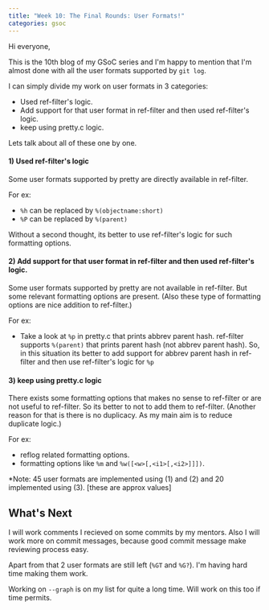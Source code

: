 ```yaml
---
title: "Week 10: The Final Rounds: User Formats!"
categories: gsoc
---
```


Hi everyone,

This is the 10th blog of my GSoC series and I'm happy to mention that I'm almost done with all the user formats supported by `git log`.

I can simply divide my work on user formats in 3 categories:
- Used ref-filter's logic.
- Add support for that user format in ref-filter and then used ref-filter's logic.
- keep using pretty.c logic.

Lets talk about all of these one by one.

#### 1) Used ref-filter's logic

Some user formats supported by pretty are directly available in ref-filter. 

For ex: 
- `%h` can be replaced by `%(objectname:short)`
- `%P` can be replaced by `%(parent)`

Without a second thought, its better to use ref-filter's logic for such formatting options.

#### 2) Add support for that user format in ref-filter and then used ref-filter's logic.

Some user formats supported by pretty are not available in ref-filter. But some relevant formatting options are present.
(Also these type of formatting options are nice addition to ref-filter.)

For ex:
- Take a look at `%p` in pretty.c that prints abbrev parent hash.
ref-filter supports `%(parent)` that prints parent hash (not abbrev parent hash). So, in this situation its better to add support for abbrev parent hash in ref-filter and then use ref-filter's logic for `%p`

#### 3) keep using pretty.c logic

There exists some formatting options that makes no sense to ref-filter or are not useful to ref-filter. So its better to not to add them to ref-filter.
(Another reason for that is there is no duplicacy. As my main aim is to reduce duplicate logic.)

For ex: 
- reflog related formatting options.
- formatting options like `%m` and `%w([<w>[,<i1>[,<i2>]]])`.

*Note: 45 user formats are implemented using (1) and (2) and 20 implemented using (3). [these are approx values]


## What's Next

I will work comments I recieved on some commits by my mentors. Also I will work more on commit messages, because good commit message make reviewing process easy.

Apart from that 2 user formats are still left (`%GT` and `%G?`). I'm having hard time making them work.

Working on `--graph` is on my list for quite a long time. Will work on this too if time permits.
